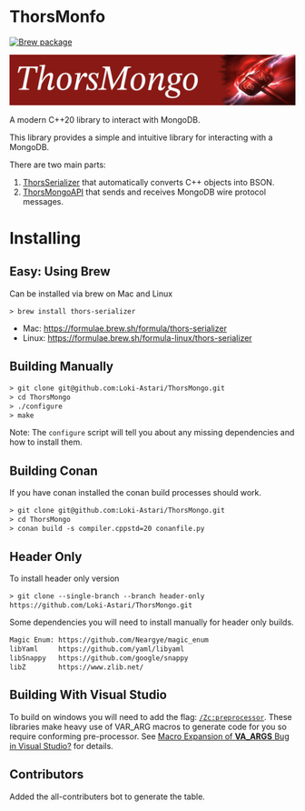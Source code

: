 # ThorsMonfo

[![Brew package](https://img.shields.io/badge/Brew-package-blueviolet)](https://formulae.brew.sh/formula/thors-serializer)

![ThorStream](img/thorsmongo.jpg)

A modern C++20 library to interact with MongoDB.

This library provides a simple and intuitive library for interacting with a MongoDB.

There are two main parts:

1. [ThorsSerializer](https://github.com/Loki-Astari/ThorsSerializer) that automatically converts C++ objects into BSON.
2. [ThorsMongoAPI](https://github.com/Loki-Astari/ThorsMongoAPI) that sends and receives MongoDB wire protocol messages.


# Installing

## Easy: Using Brew

Can be installed via brew on Mac and Linux

    > brew install thors-serializer

* Mac: https://formulae.brew.sh/formula/thors-serializer
* Linux: https://formulae.brew.sh/formula-linux/thors-serializer

## Building Manually

    > git clone git@github.com:Loki-Astari/ThorsMongo.git
    > cd ThorsMongo
    > ./configure
    > make

Note: The `configure` script will tell you about any missing dependencies and how to install them.

## Building Conan

If you have conan installed the conan build processes should work.

    > git clone git@github.com:Loki-Astari/ThorsMongo.git
    > cd ThorsMongo
    > conan build -s compiler.cppstd=20 conanfile.py

## Header Only

To install header only version

    > git clone --single-branch --branch header-only https://github.com/Loki-Astari/ThorsMongo.git

Some dependencies you will need to install manually for header only builds.

    Magic Enum: https://github.com/Neargye/magic_enum
    libYaml     https://github.com/yaml/libyaml
    libSnappy   https://github.com/google/snappy
    libZ        https://www.zlib.net/

## Building With Visual Studio

To build on windows you will need to add the flag: [`/Zc:preprocessor`](https://learn.microsoft.com/en-us/cpp/build/reference/zc-preprocessor?view=msvc-170). These libraries make heavy use of VAR_ARG macros to generate code for you so require conforming pre-processor. See [Macro Expansion of __VA_ARGS__ Bug in Visual Studio?](https://stackoverflow.com/questions/78605945/macro-expansion-of-va-args-bug-in-visual-studio) for details.


## Contributors

Added the all-contributers bot to generate the table.

